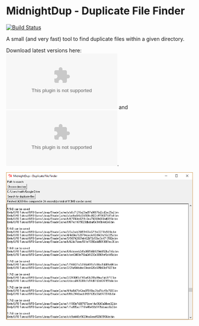 # MidnightDup - Duplicate File Finder

[![Build Status](https://travis-ci.com/ruester/midnightdup.svg?branch=master)](https://travis-ci.com/ruester/midnightdup)

A small (and very fast) tool to find duplicate files within a given directory.

Download latest versions here:
![Windows executable](https://github.com/ruester/midnightdup/raw/master/midnightdup.exe)
and
![Linux executable](https://github.com/ruester/midnightdup/raw/master/midnightdup.bin).

![Screenshot of tool](https://raw.githubusercontent.com/ruester/midnightdup/master/test/screenshot.png)
